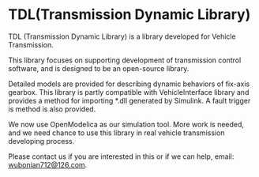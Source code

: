 TDL(Transmission Dynamic Library)
===

TDL (Transmission Dynamic Library) is a library developed for Vehicle Transmission.

This library focuses on supporting development of transmission control software, and is designed to be an open-source library.

Detailed models are provided for describing dynamic behaviors of fix-axis gearbox. This library is partly compatible with VehicleInterface library and provides a method for importing *.dll generated by Simulink. A fault trigger is method is also provided.

We now use OpenModelica as our simulation tool. More work is needed, and we need chance to use this library in real vehicle transmission developing process.

Please contact us if you are interested in this or if we can help, email: wubonian712@126.com.
